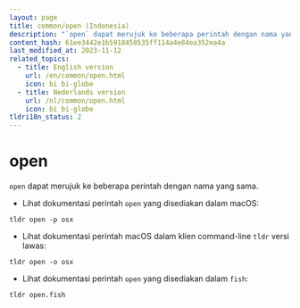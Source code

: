 ```yaml
---
layout: page
title: common/open (Indonesia)
description: "`open` dapat merujuk ke beberapa perintah dengan nama yang sama."
content_hash: 61ee3442e1b5918458535ff114a4e84ea352ea4a
last_modified_at: 2023-11-12
related_topics:
  - title: English version
    url: /en/common/open.html
    icon: bi bi-globe
  - title: Nederlands version
    url: /nl/common/open.html
    icon: bi bi-globe
tldri18n_status: 2
---
```

# open

`open` dapat merujuk ke beberapa perintah dengan nama yang sama.

- Lihat dokumentasi perintah `open` yang disediakan dalam macOS:

`tldr open -p osx`

- Lihat dokumentasi perintah macOS dalam klien command-line `tldr` versi lawas:

`tldr open -o osx`

- Lihat dokumentasi perintah `open` yang disediakan dalam `fish`:

`tldr open.fish`
